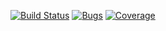 [![Build Status](https://travis-ci.org/zdoroven/Tetris_testing.svg?branch=master)](https://travis-ci.org/zdoroven/Tetris_testing)
[![Bugs](https://sonarcloud.io/api/project_badges/measure?project=zdoroven_Tetris_testing&metric=bugs)](https://sonarcloud.io/dashboard?id=zdoroven_Tetris_testing)
[![Coverage](https://sonarcloud.io/api/project_badges/measure?project=zdoroven_Tetris_testing&metric=coverage)](https://sonarcloud.io/dashboard?id=zdoroven_Tetris_testing)

